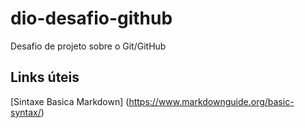 # dio-desafio-github
Desafio de projeto sobre o Git/GitHub
## Links úteis 
[Sintaxe Basica Markdown] (https://www.markdownguide.org/basic-syntax/) 
